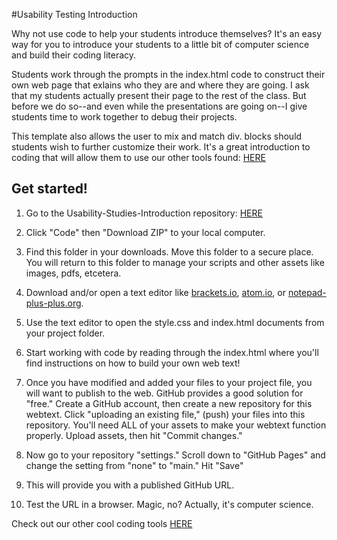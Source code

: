 #Usability Testing Introduction

Why not use code to help your students introduce themselves? It's an easy way for you to introduce your students to a little bit of computer science and build their coding literacy.

Students work through the prompts in the index.html code to construct their own web page that exlains who they are and where they are going. I ask that my students actually present their page to the rest of the class. But before we do so--and even while the presentations are going on--I give students time to work together to debug their projects. 

This template also allows the user to mix and match div. blocks should students wish to further customize their work. It's a great introduction to coding that will allow them to use our other tools found: [HERE](https://github.com/pitt-fuego)

    
## Get started! 

1. Go to the Usability-Studies-Introduction repository: [HERE](https://github.com/sjquigley/Usability-Testing-Introduction) 

2. Click "Code" then "Download ZIP" to your local computer. 

3. Find this folder in your downloads. Move this folder to a secure place. You will return to this folder to manage your scripts and other assets like images, pdfs, etcetera. 

4. Download and/or open a text editor like [brackets.io](https://brackets.io), [atom.io](https://atom.io), or [notepad-plus-plus.org](notepad-plus-plus.org). 

5. Use the text editor to open the style.css and index.html documents from your project folder.  

6. Start working with code by reading through the index.html where you'll find instructions on how to build your own web text! 

7. Once you have modified and added your files to your project file, you will want to publish to the web. GitHub provides a good solution for "free." Create a GitHub account, then create a new repository for this webtext. Click  "uploading an existing file," (push) your files into this repository. You'll need ALL of your assets to make your webtext function properly. Upload assets, then hit "Commit changes." 

8. Now go to your repository "settings." Scroll down to "GitHub Pages" and change the setting from "none" to "main." Hit "Save"

9. This will provide you with a published GitHub URL.

10. Test the URL in a browser. Magic, no? Actually, it's computer science.  
 


Check out our other cool coding tools [HERE](https://pitt-fuego.github.io/Pitt-Fuego-Coding-Tools/)









